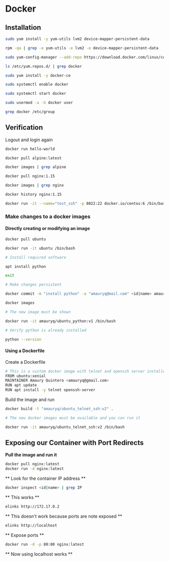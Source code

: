 # Docker

## Installation

```bash
sudo yum install -y yum-utils lvm2 device-mapper-persistent-data

rpm -qa | grep -e yum-utils -e lvm2 -e device-mapper-persistent-data

sudo yum-config-manager --add-repo https://download.docker.com/linux/centos/docker-ce.repo

ls /etc/yum.repos.d/ | grep docker

sudo yum install -y docker-ce

sudo systemctl enable docker

sudo systemctl start docker

sudo usermod -a -G docker user

grep docker /etc/group
```

## Verification

Logout and login again

```bash
docker run hello-world

docker pull alpine:latest

docker images | grep alpine

docker pull nginx:1.15

docker images | grep nginx

docker history nginx:1.15

docker run -it --name="test_ssh" -p 8022:22 docker.io/centos:6 /bin/bash

```

### Make changes to a docker images

#### Directly creating or modifying an image

```bash
docker pull ubuntu

docker run -it ubuntu /bin/bash

# Install required software

apt install python

exit

# Make changes persistent

docker commit -m "install python" -a "amauryq@mail.com" <id|name> amauryq/ubuntu_python:v1

docker images

# The new image must be shown

docker run -it amauryq/ubuntu_python:v1 /bin/bash

# Verify python is already installed

python --version
```

#### Using a Dockerfile

Create a Dockerfile
```bash
# This is a custom docker image with telnet and openssh server installed
FROM ubuntu:xenial
MAINTAINER Amaury Quintero <amauryq@gmail.com>
RUN apt update
RUN apt install -y telnet openssh-server
```

Build the image and run

```bash
docker build -t "amauryq/ubuntu_telnet_ssh:v2" .

# The new docker images must be available and you can run it

docker run -it amauryq/ubuntu_telnet_ssh:v2 /bin/bash
```

## Exposing our Container with Port Redirects

__Pull the image and run it__
```bash
docker pull nginx:latest
docker run -d nginx:latest
```

** Look for the container IP address **
```bash
docker inspect <id|name> | grep IP
```

** This works **
```bash
elinks http://172.17.0.2
```

** This doesn't work because ports are note exposed **
```bash
elinks http://localhost
```

** Expose ports **
```bash
docker run -d -p 80:80 nginx:latest
```

** Now using localhost works **
